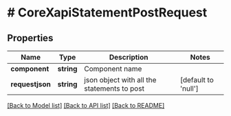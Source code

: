 # # CoreXapiStatementPostRequest

## Properties

Name | Type | Description | Notes
------------ | ------------- | ------------- | -------------
**component** | **string** | Component name |
**requestjson** | **string** | json object with all the statements to post | [default to 'null']

[[Back to Model list]](../../README.md#models) [[Back to API list]](../../README.md#endpoints) [[Back to README]](../../README.md)
